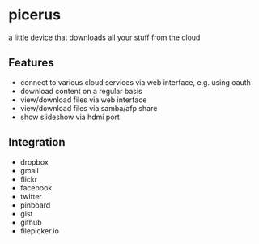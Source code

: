 # picerus

a little device that downloads all your stuff from the cloud

## Features

* connect to various cloud services via web interface, e.g. using oauth
* download content on a regular basis
* view/download files via web interface
* view/download files via samba/afp share
* show slideshow via hdmi port

## Integration

* dropbox
* gmail
* flickr
* facebook
* twitter
* pinboard
* gist
* github
* filepicker.io

